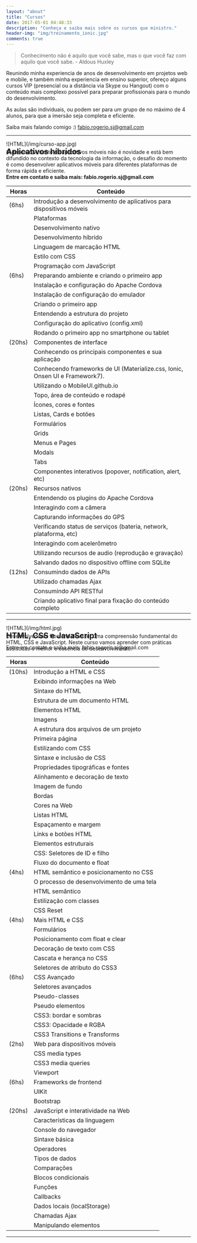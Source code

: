 ```yaml
---
layout: "about"
title: "Cursos"
date: 2017-05-01 04:48:33
description: "Conheça e saiba mais sobre os cursos que ministro."
header-img: "img/treinamento_ionic.jpg"
comments: true
---
```

> Conhecimento não é aquilo que você sabe, mas o que você faz com aquilo que você sabe. - Aldous Huxley

Reunindo minha experiencia de anos de desenvolvimento em projetos web e mobile, e também
minha experiencia em ensino superior, ofereço alguns cursos VIP (presencial ou a distância via Skype ou Hangout) com o conteúdo mais complexo possível para preparar profissionais para o mundo do desenvolvimento.

As aulas são individuais, ou podem ser para um grupo de no máximo de 4 alunos, para que a imersão seja completa e eficiente.

Saiba mais falando comigo :)
fabio.rogerio.sj@gmail.com

----

<div class="curso">
  ![HTML](/img/curso-app.jpg)
  <h2>Aplicativos híbridos</h2>
  <p>O desenvolvimento de aplicativos móveis não é novidade e está bem difundido no contexto da tecnologia da informação, o desafio do momento é como desenvolver aplicativos móveis para diferentes plataformas de forma rápida e eficiente.</p>
  <strong>Entre em contato e saiba mais: fabio.rogerio.sj@gmail.com</strong>
</div>

| Horas   | Conteúdo   |
| ------- | ---------- |
| (6hs)   | Introdução a desenvolvimento de aplicativos para dispositivos móveis |
|         | Plataformas |
|         | Desenvolvimento nativo |
|         | Desenvolvimento híbrido |
|         | Linguagem de marcação HTML |
|         | Estilo com CSS |
|         | Programação com JavaScript |
| (6hs)   | Preparando ambiente e criando o primeiro app |
|         | Instalação e configuração do Apache Cordova  |
|         | Instalação de configuração do emulador  |
|         | Criando o primeiro app  |
|         | Entendendo a estrutura do projeto  |
|         | Configuração do aplicativo (config.xml)  |
|         | Rodando o primeiro app no smartphone ou tablet  |
| (20hs)  | Componentes de interface  |
|         | Conhecendo os principais componentes e sua aplicação  |
|         | Conhecendo frameworks de UI (Materialize.css, Ionic, Onsen UI e Framework7).  |
|         | Utilizando o MobileUI.github.io  |
|         | Topo, área de conteúdo e rodapé |
|         | Ícones, cores e fontes |
|         | Listas, Cards e botões |
|         | Formulários |
|         | Grids |
|         | Menus e Pages |
|         | Modals |
|         | Tabs |
|         | Componentes interativos (popover, notification, alert, etc) |
| (20hs)  | Recursos nativos |
|         | Entendendo os plugins do Apache Cordova |
|         | Interagindo com a câmera |
|         | Capturando informações do GPS |
|         | Verificando status de serviços (bateria, network, plataforma, etc) |
|         | Interagindo com acelerômetro |
|         | Utilizando recursos de audio (reprodução e gravação) |
|         | Salvando dados no dispositivo offline com SQLite |
| (12hs)  | Consumindo dados de APIs |
|         | Utilizado chamadas Ajax |
|         | Consumindo API RESTful |
|         | Criando aplicativo final para fixação do conteúdo completo |
----

<div class="curso">
  ![HTML](/img/html.jpg)
  <h2>HTML, CSS e JavaScript</h2>
  <p>Desenvolvedores frontend deve ter uma compreensão fundamental do HTML, CSS e JavaScript. Neste curso vamos aprender com práticas assistidas o melhor e essencia do desenvolvimento.</p>
  <p>Entre em contato e saiba mais: fabio.rogerio.sj@gmail.com</p>
</div>

| Horas   | Conteúdo   |
| ------- | ---------- |
| (10hs)   | Introdução a HTML e CSS |
|         | Exibindo informações na Web  |
|         | Sintaxe do HTML  |
|         | Estrutura de um documento HTML  |
|         | Elementos HTML  |
|         | Imagens  |
|         | A estrutura dos arquivos de um projeto  |
|         | Primeira página  |
|         | Estilizando com CSS  |
|         | Sintaxe e inclusão de CSS  |
|         | Propriedades tipográficas e fontes  |
|         | Alinhamento e decoração de texto  |
|         | Imagem de fundo  |
|         | Bordas  |
|         | Cores na Web  |
|         | Listas HTML  |
|         | Espaçamento e margem  |
|         | Links e botões HTML  |
|         | Elementos estruturais  |
|         | CSS: Seletores de ID e filho  |
|         | Fluxo do documento e float  |
| (4hs)   | HTML semântico e posicionamento no CSS  |
|         | O processo de desenvolvimento de uma tela  |
|         | HTML semântico  |
|         | Estilização com classes  |
|         | CSS Reset  |
| (4hs)   | Mais HTML e CSS  |
|         | Formulários |
|         | Posicionamento com float e clear |
|         | Decoração de texto com CSS |
|         | Cascata e herança no CSS |
|         | Seletores de atributo do CSS3 |
| (6hs)   | CSS Avançado |
|         | Seletores avançados |
|         | Pseudo-classes |
|         | Pseudo elementos |
|         | CSS3: bordar e sombras |
|         | CSS3: Opacidade e RGBA |
|         | CSS3 Transitions e Transforms |
| (2hs)   | Web para dispositivos móveis |
|         | CSS media types |
|         | CSS3 media queries |
|         | Viewport |
| (6hs)   | Frameworks de frontend |
|         | UIKit |
|         | Bootstrap |
| (20hs)  | JavaScript e interatividade na Web |
|         | Características da linguagem |
|         | Console do navegador |
|         | Sintaxe básica |
|         | Operadores |
|         | Tipos de dados |
|         | Comparações |
|         | Blocos condicionais |
|         | Funções |
|         | Callbacks  |
|         | Dados locais (localStorage) |
|         | Chamadas Ajax |
|         | Manipulando elementos |
-----

<style>
.curso {
  text-align:left;
}
.curso img {
  float:left;
  width: 100px;
  border-radius:4px;
  margin-right:10px;
  margin-bottom:0;
}
.curso h2, .curso p {
  margin:0;
  padding:0;
}
.curso p {
  margin-top:-20px;
}
</style>
